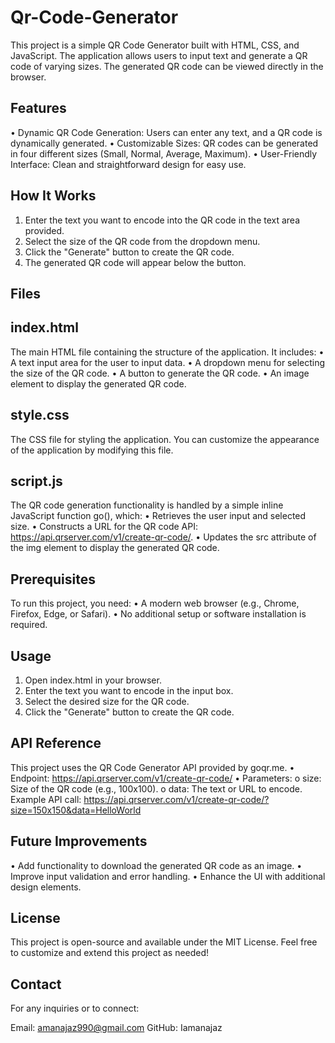 # Qr-Code-Generator

This project is a simple QR Code Generator built with HTML, CSS, and JavaScript. The application allows users to input text and generate a QR code of varying sizes. The generated QR code can be viewed directly in the browser.
## Features
•	Dynamic QR Code Generation: Users can enter any text, and a QR code is dynamically generated.
•	Customizable Sizes: QR codes can be generated in four different sizes (Small, Normal, Average, Maximum).
•	User-Friendly Interface: Clean and straightforward design for easy use.
## How It Works
1.	Enter the text you want to encode into the QR code in the text area provided.
2.	Select the size of the QR code from the dropdown menu.
3.	Click the "Generate" button to create the QR code.
4.	The generated QR code will appear below the button.
## Files
## index.html
The main HTML file containing the structure of the application. It includes:
•	A text input area for the user to input data.
•	A dropdown menu for selecting the size of the QR code.
•	A button to generate the QR code.
•	An image element to display the generated QR code.
## style.css
The CSS file for styling the application. You can customize the appearance of the application by modifying this file.
## script.js
The QR code generation functionality is handled by a simple inline JavaScript function go(), which:
•	Retrieves the user input and selected size.
•	Constructs a URL for the QR code API: https://api.qrserver.com/v1/create-qr-code/.
•	Updates the src attribute of the img element to display the generated QR code.
## Prerequisites
To run this project, you need:
•	A modern web browser (e.g., Chrome, Firefox, Edge, or Safari).
•	No additional setup or software installation is required.
## Usage
1.	Open index.html in your browser.
2.	Enter the text you want to encode in the input box.
3.	Select the desired size for the QR code.
4.	Click the "Generate" button to create the QR code.
## API Reference
This project uses the QR Code Generator API provided by goqr.me.
•	Endpoint: https://api.qrserver.com/v1/create-qr-code/
•	Parameters: 
o	size: Size of the QR code (e.g., 100x100).
o	data: The text or URL to encode.
Example API call:
https://api.qrserver.com/v1/create-qr-code/?size=150x150&data=HelloWorld
## Future Improvements
•	Add functionality to download the generated QR code as an image.
•	Improve input validation and error handling.
•	Enhance the UI with additional design elements.
## License
This project is open-source and available under the MIT License.
Feel free to customize and extend this project as needed!

## Contact
For any inquiries or to connect:

Email: amanajaz990@gmail.com
GitHub: Iamanajaz

